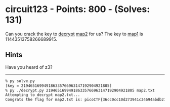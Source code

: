 # circuit123 - Points: 800 - (Solves: 131)

Can you crack the key to [decrypt][1] [map2][2] for us?
The key to [map1][1] is 11443513758266689915.

[1]: https://2018shell2.picoctf.com/static/e67721d394259b4aeb8ac7e32f05288a/decrypt.py
[2]: https://2018shell2.picoctf.com/static/e67721d394259b4aeb8ac7e32f05288a/map2.txt
[3]: https://2018shell2.picoctf.com/static/e67721d394259b4aeb8ac7e32f05288a/map1.txt

## Hints

Have you heard of z3?

---

```sh
% py solve.py
[key = 219465169949186335766963147192904921805]
% py ./decrypt.py 219465169949186335766963147192904921805 map2.txt
Attempting to decrypt map2.txt...
Congrats the flag for map2.txt is: picoCTF{36cc0cc10d273941c34694abdb21580d__aw350m3_ari7hm37ic__}
```
